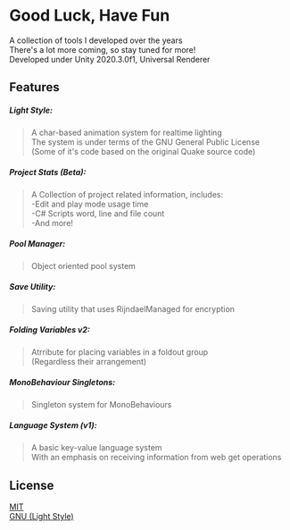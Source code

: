 # Good Luck, Have Fun
A collection of tools I developed over the years <br/>
There's a lot more coming, so stay tuned for more! <br/>
Developed under Unity 2020.3.0f1, Universal Renderer

## Features

##### Light Style:
>A char-based animation system for realtime lighting <br/>
The system is under terms of the GNU General Public License <br/>
(Some of it's code based on the original Quake source code)

##### Project Stats (Beta): 
>A Collection of project related information, includes: <br/>
-Edit and play mode usage time <br/>
-C# Scripts word, line and file count <br/>
-And more!

##### Pool Manager:
>Object oriented pool system <br/>

##### Save Utility:
> Saving utility that uses RijndaelManaged for encryption <br/>

##### Folding Variables v2:
>Atrribute for placing variables in a foldout group <br/>
(Regardless their arrangement)

##### MonoBehaviour Singletons: 
>Singleton system for MonoBehaviours <br/>

##### Language System (v1): 
>A basic key-value language system <br/>
With an emphasis on receiving information from web get operations

## License
[MIT](https://github.com/StaviRare/Open-Source/blob/main/LICENSE) <br/>
[GNU (Light Style)](https://github.com/id-Software/Quake/blob/bf4ac424ce754894ac8f1dae6a3981954bc9852d/gnu.txt)
